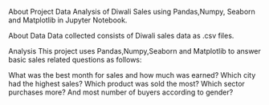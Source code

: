 About Project
Data Analysis of Diwali Sales using Pandas,Numpy, Seaborn and Matplotlib in Jupyter Notebook.

About Data
Data collected consists of Diwali sales data as .csv files.

Analysis
This project uses Pandas,Numpy,Seaborn and Matplotlib to answer basic sales related questions as follows:

What was the best month for sales and how much was earned?
Which city had the highest sales?
Which product was sold the most?
Which sector purchases more?
And most number of buyers according to gender?

